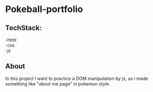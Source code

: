 # Pokeball-portfolio

## TechStack:
-html</br>
-css</br>
-js</br>

## About
In this project I want to practice a DOM manipulation by js, so i made something like "about me page" in pokemon style.
